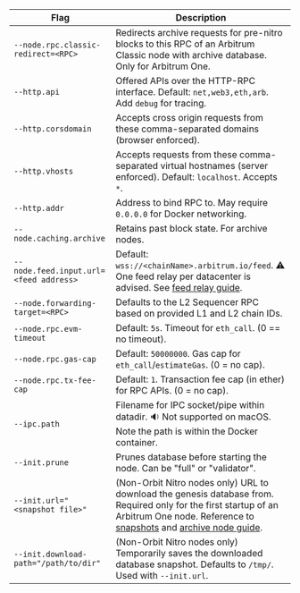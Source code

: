 <section class='small-table'>

| Flag                                   | Description                                                                                                                                                                                                                                                                             |
| -------------------------------------- | --------------------------------------------------------------------------------------------------------------------------------------------------------------------------------------------------------------------------------------------------------------------------------------- |
| `--node.rpc.classic-redirect=<RPC>`    | Redirects archive requests for pre-nitro blocks to this RPC of an Arbitrum Classic node with archive database. Only for Arbitrum One.                                                                                                                                                   |
| `--http.api`                           | Offered APIs over the HTTP-RPC interface. Default: `net,web3,eth,arb`. Add `debug` for tracing.                                                                                                                                                                                         |
| `--http.corsdomain`                    | Accepts cross origin requests from these comma-separated domains (browser enforced).                                                                                                                                                                                                    |
| `--http.vhosts`                        | Accepts requests from these comma-separated virtual hostnames (server enforced). Default: `localhost`. Accepts `*`.                                                                                                                                                                     |
| `--http.addr`                          | Address to bind RPC to. May require `0.0.0.0` for Docker networking.                                                                                                                                                                                                                    |
| `--node.caching.archive`               | Retains past block state. For archive nodes.                                                                                                                                                                                                                                            |
| `--node.feed.input.url=<feed address>` | Default: `wss://<chainName>.arbitrum.io/feed`. ⚠️ One feed relay per datacenter is advised. See [feed relay guide](/node-running/how-tos/running-a-feed-relay.mdx).                                                                                                                     |
| `--node.forwarding-target=<RPC>`       | Defaults to the L2 Sequencer RPC based on provided L1 and L2 chain IDs.                                                                                                                                                                                                                 |
| `--node.rpc.evm-timeout`               | Default: `5s`. Timeout for `eth_call`. (0 == no timeout).                                                                                                                                                                                                                               |
| `--node.rpc.gas-cap`                   | Default: `50000000`. Gas cap for `eth_call`/`estimateGas`. (0 = no cap).                                                                                                                                                                                                                |
| `--node.rpc.tx-fee-cap`                | Default: `1`. Transaction fee cap (in ether) for RPC APIs. (0 = no cap).                                                                                                                                                                                                                |
| `--ipc.path`                           | Filename for IPC socket/pipe within datadir. 🔉 Not supported on macOS. Note the path is within the Docker container.                                                                                                                                                                   |
| `--init.prune`                         | Prunes database before starting the node. Can be "full" or "validator".                                                                                                                                                                                                                 |
| `--init.url="<snapshot file>"`         | (Non-Orbit Nitro nodes only) URL to download the genesis database from. Required only for the first startup of an Arbitrum One node. Reference to [snapshots](https://snapshot.arbitrum.foundation/index.html) and [archive node guide](/node-running/how-tos/running-an-archive-node). |
| `--init.download-path="/path/to/dir"`  | (Non-Orbit Nitro nodes only) Temporarily saves the downloaded database snapshot. Defaults to `/tmp/`. Used with `--init.url`.                                                                                                                                                           |

</section>
